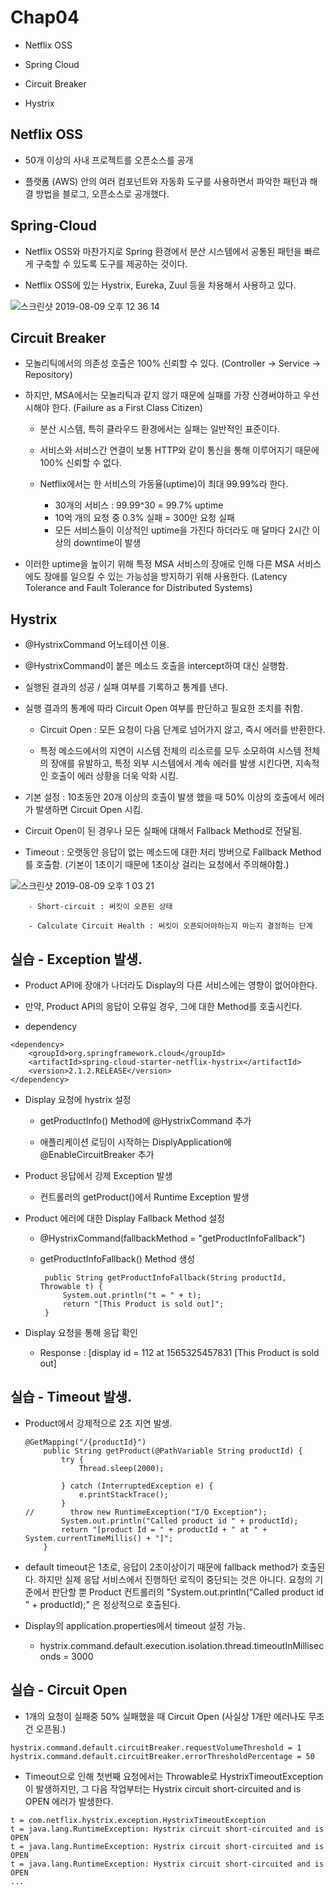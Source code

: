 # Chap04

 - Netflix OSS
 
 - Spring Cloud

 - Circuit Breaker 
 
 - Hystrix
 
 ## Netflix OSS
 
  - 50개 이상의 사내 프로젝트를 오픈소스를 공개
  
  - 플랫폼 (AWS) 안의 여러 컴포넌트와 자동화 도구를 사용하면서 파악한 패턴과 해결 방법을 블로그, 오픈소스로 공개했다.
  
 ## Spring-Cloud
 
  - Netflix OSS와 마찬가지로 Spring 환경에서 분산 시스템에서 공통된 패턴을 빠르게 구축할 수 있도록 도구를 제공하는 것이다.
  
  - Netflix OSS에 있는 Hystrix, Eureka, Zuul 등을 차용해서 사용하고 있다.

  ![스크린샷 2019-08-09 오후 12 36 14](https://user-images.githubusercontent.com/43510811/62752400-58df2c80-baa2-11e9-8466-a55958cd038e.png)

  
 ## Circuit Breaker
 
  - 모놀리틱에서의 의존성 호출은 100% 신뢰할 수 있다. (Controller -> Service -> Repository)
  
  - 하지만, MSA에서는 모놀리틱과 같지 않기 때문에 실패를 가장 신경써야하고 우선시해야 한다. (Failure as a First Class Citizen)
  
    - 분산 시스템, 특히 클라우드 환경에서는 실패는 일반적인 표준이다.
    
    - 서비스와 서비스간 연결이 보통 HTTP와 같이 통신을 통해 이루어지기 때문에 100% 신뢰할 수 없다.
    
    - Netflix에서는 한 서비스의 가동율(uptime)이 최대 99.99%라 한다.
        - 30개의 서비스 : 99.99^30 = 99.7% uptime
        - 10억 개의 요청 중 0.3% 실패 = 300만 요청 실패
        - 모든 서비스들이 이상적인 uptime을 가진다 하더라도 매 달마다 2시간 이상의 downtime이 발생
        
  - 이러한 uptime을 높이기 위해 특정 MSA 서비스의 장애로 인해 다른 MSA 서비스에도 장애를 일으킬 수 있는 가능성을 방지하기 위해 사용한다. (Latency Tolerance and Fault Tolerance for Distributed Systems)
  
  ## Hystrix
  
   - @HystrixCommand 어노테이션 이용.
   
   - @HystrixCommand이 붙은 메소드 호출을 intercept하여 대신 실행함.
   
   - 실행된 결과의 성공 / 실패 여부를 기록하고 통계를 낸다.
   
   - 실행 결과의 통계에 따라 Circuit Open 여부를 판단하고 필요한 조치를 취함.
   
        - Circuit Open : 모든 요청이 다음 단계로 넘어가지 않고, 즉시 에러를 반환한다.
        
        - 특정 메소드에서의 지연이 시스템 전체의 리소르를 모두 소모하여 시스템 전체의 장애를 유발하고, 특정 외부 시스템에서 계속 에러를 발생 시킨다면, 지속적인 호출이 에러 상황을 더욱 악화 시킴.
   
   - 기본 설정 : 10초동안 20개 이상의 호출이 발생 했을 때 50% 이상의 호출에서 에러가 발생하면 Circuit Open 시킴.
   
   - Circuit Open이 된 경우나 모든 실패에 대해서 Fallback Method로 전달됨.
   
   - Timeout : 오랫동안 응답이 없는 메소드에 대한 처리 방버으로 Fallback Method를 호출함. (기본이 1초이기 때문에 1초이상 걸리는 요청에서 주의해야함.)
        
        
  ![스크린샷 2019-08-09 오후 1 03 21](https://user-images.githubusercontent.com/43510811/62753342-394a0300-baa6-11e9-8daa-7da4129437df.png)


        - Short-circuit : 써킷이 오픈된 상태
   
        - Calculate Circuit Health : 써킷이 오픈되어야하는지 마는지 결정하는 단계
        
  ## 실습 - Exception 발생.
  
   - Product API에 장애가 나더라도 Display의 다른 서비스에는 영향이 없어야한다.
   
   - 만약, Product API의 응답이 오류일 경우, 그에 대한 Method를 호출시킨다.
   
   - dependency
   ~~~
   <dependency>
       <groupId>org.springframework.cloud</groupId>
       <artifactId>spring-cloud-starter-netflix-hystrix</artifactId>
       <version>2.1.2.RELEASE</version>
   </dependency>
   ~~~
   
   - Display 요청에 hystrix 설정
        
        - getProductInfo() Method에 @HystrixCommand 추가
   
        - 애플리케이션 로딩이 시작하는 DisplyApplication에 @EnableCircuitBreaker 추가
        
   - Product 응답에서 강제 Exception 발생
   
        - 컨트롤러의 getProduct()에서 Runtime Exception 발생
   
   - Product 에러에 대한 Display Fallback Method 설정
        
        - @HystrixCommand(fallbackMethod = "getProductInfoFallback")    
   
        - getProductInfoFallback() Method 생성
          ~~~
           public String getProductInfoFallback(String productId, Throwable t) {
               System.out.println("t = " + t);
               return "[This Product is sold out]";
           }
          ~~~
          
   - Display 요청을 통해 응답 확인
   
        - Response : [display id = 112 at 1565325457831 [This Product is sold out]
   
  ## 실습 - Timeout 발생.
  
   - Product에서 강제적으로 2초 지연 발생.
   
     ~~~
     @GetMapping("/{productId}")
         public String getProduct(@PathVariable String productId) {
             try {
                 Thread.sleep(2000);
     
             } catch (InterruptedException e) {
                 e.printStackTrace();
             }
     //        throw new RuntimeException("I/O Exception");
             System.out.println("Called product id " + productId);
             return "[product Id = " + productId + " at " + System.currentTimeMillis() + "]";
         }
     ~~~
     
   - default timeout은 1초로, 응답이 2초이상이기 때문에 fallback method가 호출된다. 하지만 실제 응답 서비스에서 진행하던 로직이 중단되는 것은 아니다. 요청의 기준에서 판단할 뿐 Product 컨트롤러의 "System.out.println("Called product id " + productId);" 은 정상적으로 호출된다.
   
   - Display의 application.properties에서 timeout 설정 가능.
   
        - hystrix.command.default.execution.isolation.thread.timeoutInMilliseconds = 3000
        
 ## 실습 - Circuit Open     
   
   - 1개의 요청이 실패중 50% 실패했을 때 Circuit Open (사실상 1개만 에러나도 무조건 오픈됨.)
   
   ~~~
   hystrix.command.default.circuitBreaker.requestVolumeThreshold = 1
   hystrix.command.default.circuitBreaker.errorThresholdPercentage = 50
   ~~~
   
   - Timeout으로 인해 첫번째 요청에서는 Throwable로 HystrixTimeoutException이 발생하지만, 그 다음 작업부터는 Hystrix circuit short-circuited and is OPEN 에러가 발생한다.
   ~~~
   t = com.netflix.hystrix.exception.HystrixTimeoutException
   t = java.lang.RuntimeException: Hystrix circuit short-circuited and is OPEN
   t = java.lang.RuntimeException: Hystrix circuit short-circuited and is OPEN
   t = java.lang.RuntimeException: Hystrix circuit short-circuited and is OPEN
   ...
   ~~~